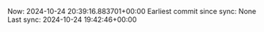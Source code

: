 Now: 2024-10-24 20:39:16.883701+00:00 Earliest commit since sync: None Last sync: 2024-10-24 19:42:46+00:00
